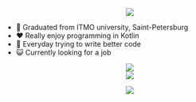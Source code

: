 <div align="center">
  <img src="https://readme-typing-svg.herokuapp.com?size=30&lines=Hi!+My+name+is+Eldar"/>
</div>

+ 🔭 Graduated from ITMO university, Saint-Petersburg
+ :heart: Really enjoy programming in Kotlin
+ 🌱 Everyday trying to write better code
+ :smiley_cat: Currently looking for a job

<div align="center">
  <img src="https://github-profile-summary-cards.vercel.app/api/cards/profile-details?username=EldarOru&theme=tokyonight"/>
 </div>
 
 <div align="center">
  <img src="https://github-profile-summary-cards.vercel.app/api/cards/repos-per-language?username=EldarOru&theme=tokyonight"/>
  <p/>
  <img src="https://github-profile-summary-cards.vercel.app/api/cards/productive-time?username=EldarOru&theme=tokyonight"/>
</div>

<!--
**EldarOru/EldarOru** is a ✨ _special_ ✨ repository because its `README.md` (this file) appears on your GitHub profile.

Here are some ideas to get you started:

- 🔭 I’m currently working on ...
- 🌱 I’m currently learning ...
- 👯 I’m looking to collaborate on ...
- 🤔 I’m looking for help with ...
- 💬 Ask me about ...
- 📫 How to reach me: ...
- 😄 Pronouns: ...
- ⚡ Fun fact: ...
-->
